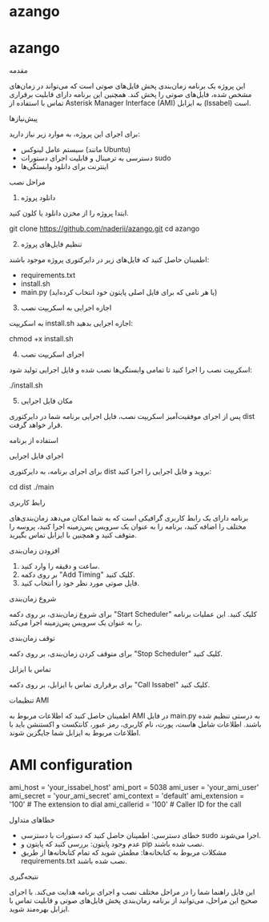 # azango
# azango

مقدمه

این پروژه یک برنامه زمان‌بندی پخش فایل‌های صوتی است که می‌تواند در زمان‌های مشخص شده، فایل‌های صوتی را پخش کند. همچنین این برنامه دارای قابلیت برقراری تماس با استفاده از Asterisk Manager Interface (AMI) به ایزابل (Issabel) است.

پیش‌نیازها

برای اجرای این پروژه، به موارد زیر نیاز دارید:
- سیستم عامل لینوکس (مانند Ubuntu)
- دسترسی به ترمینال و قابلیت اجرای دستورات sudo
- اینترنت برای دانلود وابستگی‌ها

مراحل نصب

1. دانلود پروژه

ابتدا پروژه را از مخزن دانلود یا کلون کنید.

git clone https://github.com/naderii/azango.git
cd azango

2. تنظیم فایل‌های پروژه

اطمینان حاصل کنید که فایل‌های زیر در دایرکتوری پروژه موجود باشند:
- requirements.txt
- install.sh
- main.py (یا هر نامی که برای فایل اصلی پایتون خود انتخاب کرده‌اید)

3. اجازه اجرایی به اسکریپت نصب

به اسکریپت install.sh اجازه اجرایی بدهید:

chmod +x install.sh

4. اجرای اسکریپت نصب

اسکریپت نصب را اجرا کنید تا تمامی وابستگی‌ها نصب شده و فایل اجرایی تولید شود:

./install.sh

5. مکان فایل اجرایی

پس از اجرای موفقیت‌آمیز اسکریپت نصب، فایل اجرایی برنامه شما در دایرکتوری dist قرار خواهد گرفت.

استفاده از برنامه

اجرای فایل اجرایی

برای اجرای برنامه، به دایرکتوری dist بروید و فایل اجرایی را اجرا کنید:

cd dist
./main

رابط کاربری

برنامه دارای یک رابط کاربری گرافیکی است که به شما امکان می‌دهد زمان‌بندی‌های مختلف را اضافه کنید، برنامه را به عنوان یک سرویس پس‌زمینه اجرا کنید، پروسه را متوقف کنید و همچنین با ایزابل تماس بگیرید.

افزودن زمان‌بندی

1. ساعت و دقیقه را وارد کنید.
2. بر روی دکمه "Add Timing" کلیک کنید.
3. فایل صوتی مورد نظر خود را انتخاب کنید.

شروع زمان‌بندی

برای شروع زمان‌بندی، بر روی دکمه "Start Scheduler" کلیک کنید. این عملیات برنامه را به عنوان یک سرویس پس‌زمینه اجرا می‌کند.

توقف زمان‌بندی

برای متوقف کردن زمان‌بندی، بر روی دکمه "Stop Scheduler" کلیک کنید.

تماس با ایزابل

برای برقراری تماس با ایزابل، بر روی دکمه "Call Issabel" کلیک کنید.

تنظیمات AMI

اطمینان حاصل کنید که اطلاعات مربوط به AMI در فایل main.py به درستی تنظیم شده باشند. اطلاعات شامل هاست، پورت، نام کاربری، رمز عبور، کانتکست و اکستنشن باید با اطلاعات مربوط به ایزابل شما جایگزین شوند.

# AMI configuration
ami_host = 'your_issabel_host'
ami_port = 5038
ami_user = 'your_ami_user'
ami_secret = 'your_ami_secret'
ami_context = 'default'
ami_extension = '100'  # The extension to dial
ami_callerid = '100'  # Caller ID for the call

خطاهای متداول

- خطای دسترسی: اطمینان حاصل کنید که دستورات با دسترسی sudo اجرا می‌شوند.
- عدم وجود پایتون: بررسی کنید که پایتون و pip نصب شده باشند.
- مشکلات مربوط به کتابخانه‌ها: مطمئن شوید که تمام کتابخانه‌ها از طریق requirements.txt نصب شده باشند.

نتیجه‌گیری

این فایل راهنما شما را در مراحل مختلف نصب و اجرای برنامه هدایت می‌کند. با اجرای صحیح این مراحل، می‌توانید از برنامه زمان‌بندی پخش فایل‌های صوتی و قابلیت تماس با ایزابل بهره‌مند شوید.
